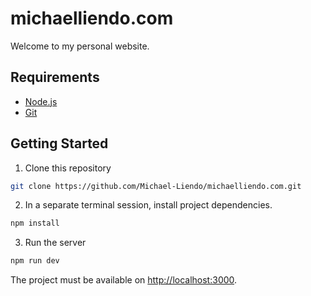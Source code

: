 # michaelliendo.com

Welcome to my personal website.

## Requirements

- [Node.js](https://nodejs.org/)
- [Git](https://git-scm.com/)

## Getting Started

1. Clone this repository

```bash
git clone https://github.com/Michael-Liendo/michaelliendo.com.git
```

2. In a separate terminal session, install project dependencies.

```bash
npm install
```

3. Run the server

```bash
npm run dev
```

The project must be available on [http://localhost:3000](http://localhost:3000).
